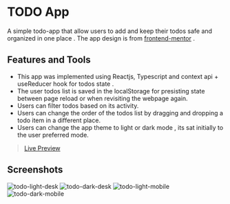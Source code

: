 # TODO App

A simple todo-app that allow users to add and keep their todos safe and organized in one place . The app design is from [frontend-mentor](https://www.frontendmentor.io/challenges/todo-app-Su1_KokOW) .

## Features and Tools

* This app was implemented using Reactjs, Typescript and context api + useReducer hook for todos state .
* The user todos list is saved in the localStorage for presisting state between page reload or when revisiting the webpage again.
* Users can filter todos based on its activity.
* Users can change the order of the todos list by dragging and dropping a todo item in a different place.
* Users can change the app theme to light or dark mode , its sat initially to the user preferred mode.


 > [Live Preview](https://todo-app-project-web.netlify.app/)
  


## Screenshots
![todo-light-desk](https://github.com/AhmedTharwat-AT/todo-app/assets/89677139/38f2c36a-7bf7-4076-87bd-58c38539185a)
![todo-dark-desk](https://github.com/AhmedTharwat-AT/todo-app/assets/89677139/37169053-7bc3-4e29-9d03-36586edd8180)
![todo-light-mobile](https://github.com/AhmedTharwat-AT/todo-app/assets/89677139/b4e4a877-9466-4185-b81f-6813e3faade3)
![todo-dark-mobile](https://github.com/AhmedTharwat-AT/todo-app/assets/89677139/c4021fa8-80f3-4dc7-9580-b17f8c5de060)



